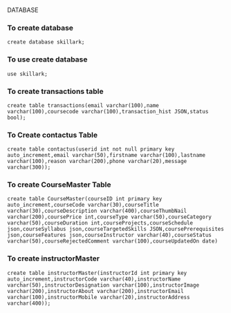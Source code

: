 DATABASE
### To create database 
```
create database skillark;
```
### To use create database
```
use skillark;
```
### To create  transactions table
```
create table transactions(email varchar(100),name varchar(100),coursecode varchar(100),transaction_hist JSON,status bool);
```
### To Create contactus Table
```
create table contactus(userid int not null primary key auto_increment,email varchar(50),firstname varchar(100),lastname varchar(100),reason varchar(200),phone varchar(20),message varchar(300));
```
### To create CourseMaster Table
```
create table CourseMaster(courseID int primary key auto_increment,courseCode varchar(30),courseTitle varchar(30),courseDescription varchar(400),courseThumbNail varchar(200),coursePrice int,courseType varchar(50),courseCategory varchar(50),courseDuration int,courseProjects,courseSchedule json,courseSyllabus json,courseTargetedSkills JSON,coursePrerequisites json,courseFeatures json,courseInstructor varchar(40),courseStatus varchar(50),courseRejectedComment varchar(100),courseUpdatedOn date)
```

### To create instructorMaster 
```
create table instructorMaster(instructorId int primary key auto_increment,instructorCode varchar(40),instructorName varchar(50),instructorDesignation varchar(100),instructorImage varchar(200),instructorAbout varchar(200),instructorEmail varchar(100),instructorMobile varchar(20),instructorAddress varchar(400));
```
